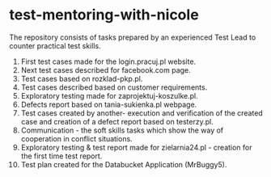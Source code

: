 # test-mentoring-with-nicole
The repository consists of tasks prepared by an experienced Test Lead to counter practical test skills.

1. First test cases made for the login.pracuj.pl website.
2. Next test cases described for facebook.com page.
3. Test cases based on rozklad-pkp.pl.
4. Test cases described based on customer requirements.
5. Exploratory testing made for zaprojektuj-koszulke.pl.
6. Defects report based on tania-sukienka.pl webpage.
7. Test cases created by another- execution and verification of the created case and creation of a defect report based on testerzy.pl.
8. Communication - the soft skills tasks which show the way of cooperation in conflict situations.
9. Exploratory testing & test report made for zielarnia24.pl - creation for the first time test report.
10. Test plan created for the Databucket Application (MrBuggy5).


